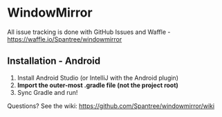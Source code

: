 # WindowMirror
All issue tracking is done with GitHub Issues and Waffle - https://waffle.io/Spantree/windowmirror

Installation - Android
-
1. Install Android Studio (or IntelliJ with the Android plugin)
2. **Import the outer-most .gradle file (not the project root)**
3. Sync Gradle and run!

Questions? See the wiki: <https://github.com/Spantree/windowmirror/wiki>

